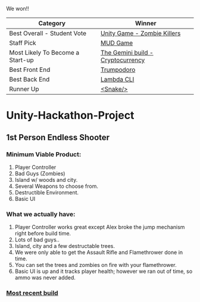 We won!!


Category                         | Winner |
| -------------------------------- | ------ |
| Best Overall - Student Vote      | [Unity Game - Zombie Killers](https://github.com/Lambda-Unity-Hackathon/Unity-Hackathon-Project) |
| Staff Pick                       | [MUD Game](https://github.com/LS-Avengers/ls-avengers) |
| Most Likely To Become a Start-up | [The Gemini build - Cryptocurrency](https://github.com/Gemini-Hackathon) |
| Best Front End                   | [Trumpodoro](https://github.com/trumpodoro/trumpodoro) |
| Best Back End                    | [Lambda CLI](https://github.com/LSDECLI/LS-Hackathon-CLI-Project) |
| Runner Up                        | [\<Snake/>](https://github.com/React-Snake/React-Snake) |


# Unity-Hackathon-Project

## 1st Person Endless Shooter

### Minimum Viable Product:
1. Player Controller
2. Bad Guys (Zombies)
3. Island w/ woods and city.
4. Several Weapons to choose from.
5. Destructible Environment.
6. Basic UI

### What we actually have:
1. Player Controller works great except Alex broke the jump mechanism right before build time.
2. Lots of bad guys.. 
3. Island, city and a few destructable trees.
4. We were only able to get the Assault Rifle and Flamethrower done in time.
5. You can set the trees and zombies on fire with your flamethrower.
6. Basic UI is up and it tracks player health; however we ran out of time, so ammo was never added.


### [Most recent build](http://alexcassell.com/V4.zip)

